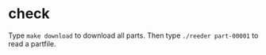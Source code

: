 # check

Type `make download` to download all parts. Then type `./reeder part-00001` to read a partfile.
